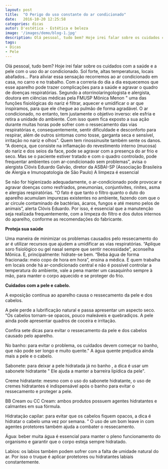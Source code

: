 ```yaml
---
layout: post
title:  "O Perigo do uso constante do ar condicionado"
date:   2016-10-20 12:25:58
categories: dicas
autor: D'estética - Estética e beleza
image: '/images/demo/blog-1.jpg'
description: Olá pessoal, tudo bem? Hoje irei falar sobre os cuidados com a saúde e a pele com o uso do ar condicionado."
tags:
- Dicas
- Pele
---
```


Olá pessoal, tudo bem? Hoje irei falar sobre os cuidados com a saúde e a pele com o uso do ar condicionado.
Sol forte, altas temperaturas, locais abafados... Para aliviar essa sensação recorremos ao ar condicionado em casa, no carro e no trabalho. Com a correria do dia a dia esquecemos que esse aparelho pode trazer complicações para a saúde e agravar o quadro de doenças respiratórias.
Segundo a otorrinolaringologista e alergista, doutora em ciências médicas pela FMUSP Mônica Menon " uma das funções fisiológicas do nariz é filtrar, aquecer e umidificar o ar que inspiramos, para que ele chegue ao pulmão de forma agradável. O ar condicionado, no entanto, tem justamente o objetivo inverso: ele esfria e retira a unidade do ambiente. Com isso quem fica exposto a sua ação durante muitas horas pode sofrer com o ressecamento das vias respiratórias e, consequentemente, sentir dificuldade e desconforto para respirar, além de outros sintomas como tosse, garganta seca e sensível, irritação no nariz e olhos".
Quem tem rinossinusite também sente os danos. “A doença, que consiste na inflamação do revestimento interno (mucosa) do nariz e dos seios da face, pode se agravar com a presença do ar frio e seco. Mas se o paciente estiver tratado e com o quadro controlado, pode frequentar ambientes com ar-condicionado sem problemas”, avisa o alergista Clóvis Eduardo Galvão, diretor da ASBAI-SP (Associação Brasileira de Alergia e Imunopatologia de São Paulo)
A limpeza é essencial

Se não for higienizado adequadamente, o ar-condicionado pode provocar e agravar doenças como resfriados, pneumonias, conjuntivites, rinites, asma e alergias respiratórias. “O fato é que tanto o filtro quanto o duto do aparelho acumulam impurezas existentes no ambiente, fazendo com que o ar circule contaminado de bactérias, ácaros, fungos e até mesmo pelos de animais”, alerta Clóvis Eduardo. Por isso, é essencial que a manutenção seja realizada frequentemente, com a limpeza do filtro e dos dutos internos do aparelho, conforme as recomendações do fabricante.

**Proteja sua saúde**

Uma maneira de minimizar os problemas causados pelo ressecamento do ar é utilizar recursos que ajudem a umidificar as vias respiratórias. “Aplique soro fisiológico ou gel nasal sempre que sentir necessidade”, aconselha Mônica. E, principalmente: hidrate-se bem. “Beba água de forma fracionada: meio copo de hora em hora”, ensina a médica. E quem trabalha em locais onde há ar-condicionado central e não é possível controlar a temperatura do ambiente, vale a pena manter um casaquinho sempre à mão, para manter o corpo aquecido e se proteger do frio.

**Cuidados com a pele e cabelo.**

A exposição contínua ao aparelho causa o ressecamento da pele e dos cabelos.

A pele perde a lubrificação natural e passa apresentar um aspecto seco. “Os cabelos tornam-se opacos, pouco maleáveis e quebradiços. A pele ainda pode apresentar quadros de coceira e irritação.

Confira sete dicas para evitar o ressecamento da pele e dos cabelos causado pelo aparelho.

No banho: para evitar o problema, os cuidados devem começar no banho, que não pode ser longo e muito quente." A água quente prejudica ainda mais a pele e o cabelo.

Sabonete: para deixar a pele hidratada já no banho , a dica é usar um sabonete hidratante " Ele ajuda a manter a barreira lipídica da pele".

Creme hidratante: mesmo com o uso do sabonete hidratante, o uso de cremes hidratantes é indispensável após o banho para evitar o ressecamento e proteger a pele.

BB Cream ou CC Cream: ambos produtos possuem agentes hidratantes e calmantes em sua fórmula.

Hidratação capilar: para evitar que os cabelos fiquem opacos, a dica é hidratar o cabelo uma vez por semana. " O uso de um bom leave in com agentes protetores também ajuda a combater o ressecamento.

Água: beber muita água é essencial para manter o pleno funcionamento do organismo e garantir que o corpo esteja sempre hidratado.

Labios: os labios também podem sofrer com a falta de umidade natural do ar. Por isso o truque é aplicar protetores ou hidratantes labiais constantemente.
